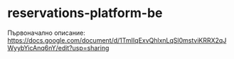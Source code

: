 # reservations-platform-be
Първоначално описание: https://docs.google.com/document/d/1TmIIqExvQhlxnLqSl0mstviKRRX2qJWyybYicAnq6nY/edit?usp=sharing
